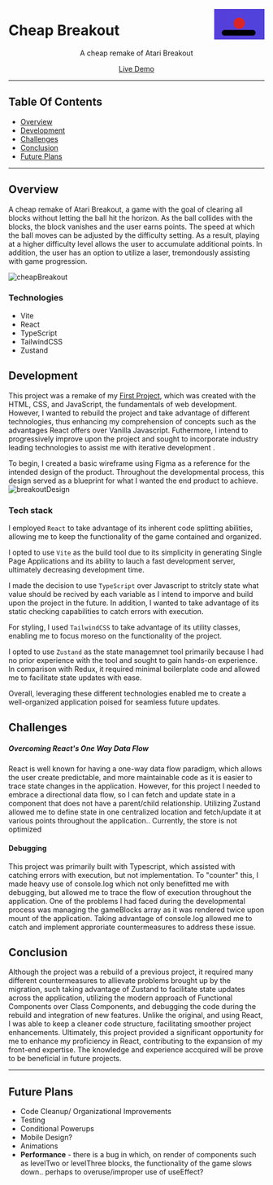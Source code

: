 <a target="_blank" href="https://cheapbreakout.vercel.app/"> <img src="./public/block.png" alt="breakout logo" align="right" height="60" />
</a>


# Cheap Breakout

<p align="center"> A cheap remake of Atari Breakout </p>

<p align="center"> <a target="_blank" href="https://cheapbreakout.vercel.app/"> Live Demo </a> </p>

---
## Table Of Contents
  - [Overview](#overview)
  - [Development](#development)
  - [Challenges](#challenges)
  - [Conclusion](#conclusion)
  - [Future Plans](#future-plans)
---

## Overview

A cheap remake of Atari Breakout, a game with the goal of clearing all blocks without letting the ball hit the horizon. As the ball collides with the blocks, the block vanishes and the user earns points. The speed at which the ball moves can be adjusted by the difficulty setting. As a result, playing at a higher difficulty level allows the user to accumulate additional points. In addition, the user has an option to utilize a laser, tremondously assisting with game progression. 

![cheapBreakout](https://github.com/sean5505/breakoutUploadTest/assets/110543268/614a116f-bc0a-4f64-97da-7776bed4b603)

### Technologies
- Vite
- React
- TypeScript
- TailwindCSS
- Zustand

## Development

This project was a remake of my [First Project](https://github.com/sean5505/breakoutUploadTest), which was created with the HTML, CSS, and JavaScript, the fundamentals of web development. However, I wanted to rebuild the project and take advantage of different technologies, thus enhancing my comprehension of concepts such as the advantages React offers over Vanilla Javascript. Futhermore, I intend to progressively improve upon the project and sought to incorporate industry leading technologies to assist me with iterative development . 

To begin, I created a basic wireframe using Figma as a reference for the intended design of the product. Throughout the developmental process, this design served as a blueprint for what I wanted the end product to achieve.
 ![breakoutDesign](https://github.com/sean5505/breakoutUploadTest/assets/110543268/2a6bff98-3c04-41ac-87c0-c3a58b98ae90)



### **Tech stack**

I employed `React` to take advantage of its inherent code splitting abilities, allowing me to keep the functionality of the game contained and organized.

I opted to use `Vite` as the build tool due to its simplicity in generating Single Page Applications and its ability to lauch a fast development server, ultimately decreasing development time.

I made the decision to use `TypeScript` over Javascript to stritcly state what value should be recived by each variable as I intend to imporve and build upon the project in the future. In addition, I wanted to take advantage of its static checking capabilities to catch errors with execution.

For styling, I used `TailwindCSS` to take advantage of its utility classes, enabling me to focus moreso on the functionality of the project.

I opted to use `Zustand` as the state managemnet tool primarily because I had no prior experience with the tool and sought to gain hands-on experience. In comparison with Redux, it required minimal boilerplate code and allowed me to facilitate state updates with ease.

Overall, leveraging these different technologies enabled me to create a well-organized application poised for seamless future updates.

## Challenges

##### **Overcoming React's One Way Data Flow**

React is well known for having a one-way data flow paradigm, which allows the user create predictable, and more maintainable code as it is easier to trace state changes in the application. However, for this project I needed to embrace a directional data flow, so I can fetch and update state in a component that does not have a parent/child relationship. Utilizing Zustand allowed me to define state in one centralized location and fetch/update it at various points throughout the application.. Currently, the store is not optimized

#### **Debugging**

This project was primarily built with Typescript, which assisted with catching errors with execution, but not implementation. To "counter" this, I made heavy use of console.log which not only benefitted me with debugging, but allowed me to trace the flow of execution throughout the application. One of the problems I had faced during the developmental process was managing the gameBlocks array as it was rendered twice upon mount of the application. Taking advantage of console.log allowed me to catch and implement approriate countermeasures to address these issue.

## Conclusion

Although the project was a rebuild of a previous project, it required many different countermeasures to allievate problems brought up by the migration, such taking advantage of Zustand  to facilitate state updates across the application, utilizing the modern approach of Functional Components over Class Components, and debugging the code during the rebuild and integration of new features. Unlike the original, and using React, I was able to keep a cleaner code structure, facilitating smoother project enhancements. Ultimately, this project provided a significant opportunity for me to enhance my proficiency in React, contributing to the expansion of my front-end expertise. The knowledge and experience accquired will be prove to be beneficial in future projects.

---
## Future Plans
- Code Cleanup/ Organizational Improvements
- Testing 
- Conditional Powerups
- Mobile Design?
- Animations
- **Performance** - there is a bug in which, on render of components such as levelTwo or levelThree blocks, the functionality of the game slows down.. perhaps to overuse/improper use of useEffect?